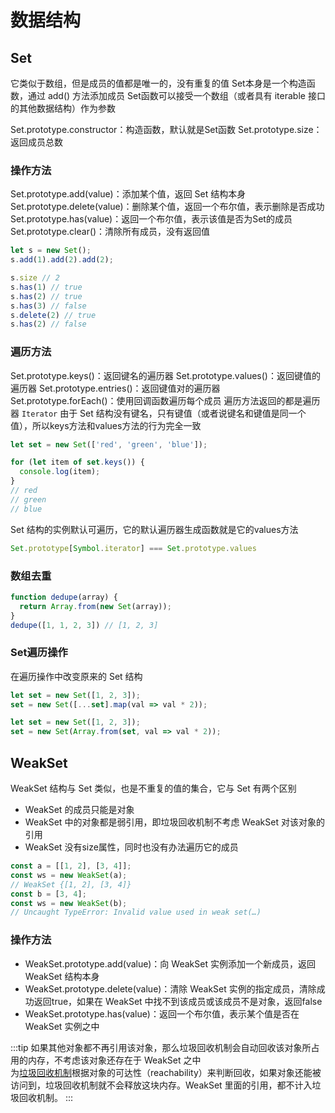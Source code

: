 # 数据结构

## Set
它类似于数组，但是成员的值都是唯一的，没有重复的值
Set本身是一个构造函数，通过 add() 方法添加成员
Set函数可以接受一个数组（或者具有 iterable 接口的其他数据结构）作为参数

Set.prototype.constructor：构造函数，默认就是Set函数
Set.prototype.size：返回成员总数

### 操作方法
Set.prototype.add(value)：添加某个值，返回 Set 结构本身
Set.prototype.delete(value)：删除某个值，返回一个布尔值，表示删除是否成功
Set.prototype.has(value)：返回一个布尔值，表示该值是否为Set的成员
Set.prototype.clear()：清除所有成员，没有返回值
```js
let s = new Set();
s.add(1).add(2).add(2);

s.size // 2
s.has(1) // true
s.has(2) // true
s.has(3) // false
s.delete(2) // true
s.has(2) // false
```


### 遍历方法
Set.prototype.keys()：返回键名的遍历器
Set.prototype.values()：返回键值的遍历器
Set.prototype.entries()：返回键值对的遍历器
Set.prototype.forEach()：使用回调函数遍历每个成员
遍历方法返回的都是遍历器 `Iterator`
由于 Set 结构没有键名，只有键值（或者说键名和键值是同一个值），所以keys方法和values方法的行为完全一致

```js
let set = new Set(['red', 'green', 'blue']);

for (let item of set.keys()) {
  console.log(item);
}
// red
// green
// blue
```

Set 结构的实例默认可遍历，它的默认遍历器生成函数就是它的values方法
```js
Set.prototype[Symbol.iterator] === Set.prototype.values
```

### 数组去重
```js
function dedupe(array) {
  return Array.from(new Set(array));
}
dedupe([1, 1, 2, 3]) // [1, 2, 3]
```
### Set遍历操作
在遍历操作中改变原来的 Set 结构
```js
let set = new Set([1, 2, 3]);
set = new Set([...set].map(val => val * 2));

let set = new Set([1, 2, 3]);
set = new Set(Array.from(set, val => val * 2));
```

## WeakSet
WeakSet 结构与 Set 类似，也是不重复的值的集合，它与 Set 有两个区别
* WeakSet 的成员只能是对象
* WeakSet 中的对象都是弱引用，即垃圾回收机制不考虑 WeakSet 对该对象的引用
* WeakSet 没有size属性，同时也没有办法遍历它的成员
```js
const a = [[1, 2], [3, 4]];
const ws = new WeakSet(a);
// WeakSet {[1, 2], [3, 4]}
const b = [3, 4];
const ws = new WeakSet(b);
// Uncaught TypeError: Invalid value used in weak set(…)
```



### 操作方法
* WeakSet.prototype.add(value)：向 WeakSet 实例添加一个新成员，返回 WeakSet 结构本身  
* WeakSet.prototype.delete(value)：清除 WeakSet 实例的指定成员，清除成功返回true，如果在 WeakSet 中找不到该成员或该成员不是对象，返回false  
* WeakSet.prototype.has(value)：返回一个布尔值，表示某个值是否在 WeakSet 实例之中  

:::tip
如果其他对象都不再引用该对象，那么垃圾回收机制会自动回收该对象所占用的内存，不考虑该对象还存在于 WeakSet 之中  
为[垃圾回收机制](./garbage)根据对象的可达性（reachability）来判断回收，如果对象还能被访问到，垃圾回收机制就不会释放这块内存。WeakSet 里面的引用，都不计入垃圾回收机制。
:::